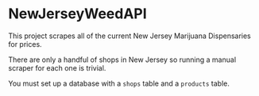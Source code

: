 # NewJerseyWeedAPI
This project scrapes all of the current New Jersey Marijuana Dispensaries for prices.

There are only a handful of shops in New Jersey so running a manual scraper for each one is trivial. 

You must set up a database with a `shops` table and a `products` table. 
